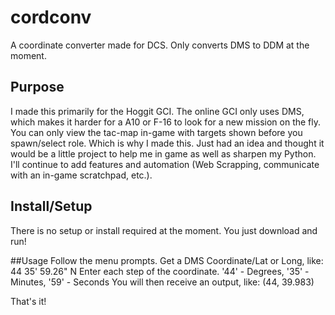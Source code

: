 # cordconv
A coordinate converter made for DCS. Only converts DMS to DDM at the moment.

## Purpose
I made this primarily for the Hoggit GCI. The online GCI only uses DMS, which makes it harder for a A10 or F-16 to look for a new mission on the fly. You can only view the tac-map in-game with targets shown before you spawn/select role. Which is why I made this. Just had an idea and thought it would be a little project to help me in game as well as sharpen my Python. I'll continue to add features and automation (Web Scrapping, communicate with an in-game scratchpad, etc.).

## Install/Setup
There is no setup or install required at the moment. You just download and run!

##Usage
Follow the menu prompts. Get a DMS Coordinate/Lat or Long, like: 44 35' 59.26" N
Enter each step of the coordinate. '44' - Degrees, '35' - Minutes, '59' - Seconds
You will then receive an output, like: (44, 39.983)

That's it!
